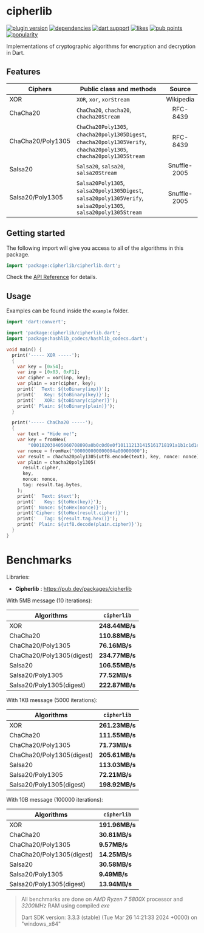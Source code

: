# cipherlib

[![plugin version](https://img.shields.io/pub/v/cipherlib?label=pub)](https://pub.dev/packages/cipherlib)
[![dependencies](https://img.shields.io/badge/dependencies-zero-889)](https://github.com/bitanon/cipherlib/blob/master/pubspec.yaml)
[![dart support](https://img.shields.io/badge/dart-%3e%3d%202.14.0-39f?logo=dart)](https://dart.dev/guides/whats-new#september-8-2021-214-release)
[![likes](https://img.shields.io/pub/likes/cipherlib?logo=dart)](https://pub.dev/packages/cipherlib/score)
[![pub points](https://img.shields.io/pub/points/cipherlib?logo=dart&color=teal)](https://pub.dev/packages/cipherlib/score)
[![popularity](https://img.shields.io/pub/popularity/cipherlib?logo=dart)](https://pub.dev/packages/cipherlib/score)

Implementations of cryptographic algorithms for encryption and decryption in Dart.

## Features

| Ciphers           | Public class and methods                                                                                             |    Source    |
| ----------------- | -------------------------------------------------------------------------------------------------------------------- | :----------: |
| XOR               | `XOR`, `xor`, `xorStream`                                                                                            |  Wikipedia   |
| ChaCha20          | `ChaCha20`, `chacha20`, `chacha20Stream`                                                                             |   RFC-8439   |
| ChaCha20/Poly1305 | `ChaCha20Poly1305`, `chacha20poly1305Digest`, `chacha20poly1305Verify`, `chacha20poly1305`, `chacha20poly1305Stream` |   RFC-8439   |
| Salsa20           | `Salsa20`, `salsa20`, `salsa20Stream`                                                                                | Snuffle-2005 |
| Salsa20/Poly1305  | `Salsa20Poly1305`, `salsa20poly1305Digest`, `salsa20poly1305Verify`, `salsa20poly1305`, `salsa20poly1305Stream`      | Snuffle-2005 |

## Getting started

The following import will give you access to all of the algorithms in this package.

```dart
import 'package:cipherlib/cipherlib.dart';
```

Check the [API Reference](https://pub.dev/documentation/cipherlib/latest/cipherlib/cipherlib-library.html) for details.

## Usage

Examples can be found inside the `example` folder.

```dart
import 'dart:convert';

import 'package:cipherlib/cipherlib.dart';
import 'package:hashlib_codecs/hashlib_codecs.dart';

void main() {
  print('----- XOR -----');
  {
    var key = [0x54];
    var inp = [0x03, 0xF1];
    var cipher = xor(inp, key);
    var plain = xor(cipher, key);
    print('  Text: ${toBinary(inp)}');
    print('   Key: ${toBinary(key)}');
    print('   XOR: ${toBinary(cipher)}');
    print(' Plain: ${toBinary(plain)}');
  }

  print('----- ChaCha20 -----');
  {
    var text = "Hide me!";
    var key = fromHex(
        "000102030405060708090a0b0c0d0e0f101112131415161718191a1b1c1d1e1f");
    var nonce = fromHex("000000000000004a00000000");
    var result = chacha20poly1305(utf8.encode(text), key, nonce: nonce);
    var plain = chacha20poly1305(
      result.cipher,
      key,
      nonce: nonce,
      tag: result.tag.bytes,
    );
    print('  Text: $text');
    print('   Key: ${toHex(key)}');
    print(' Nonce: ${toHex(nonce)}');
    print('Cipher: ${toHex(result.cipher)}');
    print('   Tag: ${result.tag.hex()}');
    print(' Plain: ${utf8.decode(plain.cipher)}');
  }
}
```

# Benchmarks

Libraries:

- **Cipherlib** : https://pub.dev/packages/cipherlib

With 5MB message (10 iterations):

| Algorithms                | `cipherlib`    |
| ------------------------- | -------------- |
| XOR                       | **248.44MB/s** |
| ChaCha20                  | **110.88MB/s** |
| ChaCha20/Poly1305         | **76.16MB/s**  |
| ChaCha20/Poly1305(digest) | **234.77MB/s** |
| Salsa20                   | **106.55MB/s** |
| Salsa20/Poly1305          | **77.52MB/s**  |
| Salsa20/Poly1305(digest)  | **222.87MB/s** |

With 1KB message (5000 iterations):

| Algorithms                | `cipherlib`    |
| ------------------------- | -------------- |
| XOR                       | **261.23MB/s** |
| ChaCha20                  | **111.55MB/s** |
| ChaCha20/Poly1305         | **71.73MB/s**  |
| ChaCha20/Poly1305(digest) | **205.61MB/s** |
| Salsa20                   | **113.03MB/s** |
| Salsa20/Poly1305          | **72.21MB/s**  |
| Salsa20/Poly1305(digest)  | **198.92MB/s** |

With 10B message (100000 iterations):

| Algorithms                | `cipherlib`    |
| ------------------------- | -------------- |
| XOR                       | **191.96MB/s** |
| ChaCha20                  | **30.81MB/s**  |
| ChaCha20/Poly1305         | **9.57MB/s**   |
| ChaCha20/Poly1305(digest) | **14.25MB/s**  |
| Salsa20                   | **30.58MB/s**  |
| Salsa20/Poly1305          | **9.49MB/s**   |
| Salsa20/Poly1305(digest)  | **13.94MB/s**  |

> All benchmarks are done on _AMD Ryzen 7 5800X_ processor and _3200MHz_ RAM using compiled _exe_
>
> Dart SDK version: 3.3.3 (stable) (Tue Mar 26 14:21:33 2024 +0000) on "windows_x64"
